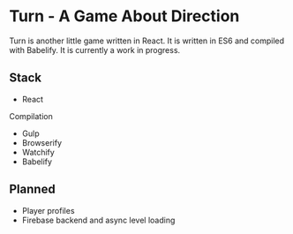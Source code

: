 # Turn - A Game About Direction

Turn is another little game written in React. It is written in ES6 and compiled with Babelify. It is currently a work in progress.

## Stack

* React

Compilation
* Gulp
* Browserify
* Watchify
* Babelify

## Planned

* Player profiles
* Firebase backend and async level loading